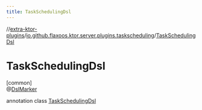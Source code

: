 ```yaml
---
title: TaskSchedulingDsl
---
```

//[extra-ktor-plugins](../../../index.md)/[io.github.flaxoos.ktor.server.plugins.taskscheduling](../index.md)/[TaskSchedulingDsl](index.md)



# TaskSchedulingDsl



[common]\
@[DslMarker](https://kotlinlang.org/api/latest/jvm/stdlib/kotlin/-dsl-marker/index.md)



annotation class [TaskSchedulingDsl](index.md)


